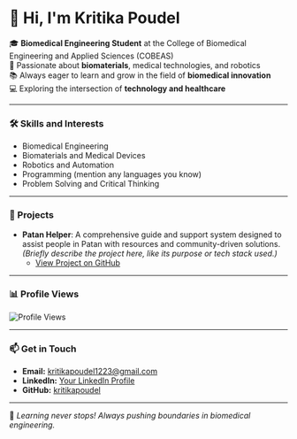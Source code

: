 # 👋 Hi, I'm Kritika Poudel

🎓 **Biomedical Engineering Student** at the College of Biomedical Engineering and Applied Sciences (COBEAS)  
🔬 Passionate about **biomaterials**, medical technologies, and robotics  
📚 Always eager to learn and grow in the field of **biomedical innovation**  
💻 Exploring the intersection of **technology and healthcare**  

---

### 🛠️ Skills and Interests
- Biomedical Engineering
- Biomaterials and Medical Devices
- Robotics and Automation
- Programming (mention any languages you know)
- Problem Solving and Critical Thinking

---

### 🌟 Projects
- **Patan Helper**: A comprehensive guide and support system designed to assist people in Patan with resources and community-driven solutions. *(Briefly describe the project here, like its purpose or tech stack used.)*  
  - [View Project on GitHub](https://github.com/kritikapoudel/patan-helper)  

---

### 📊 Profile Views
![Profile Views](https://komarev.com/ghpvc/?username=kritikapoudel&color=blue)

---

### 📫 Get in Touch
- **Email:** [kritikapoudel1223@gmail.com](mailto:kritikapoudel1223@gmail.com)  
- **LinkedIn:** [Your LinkedIn Profile](https://linkedin.com/in/yourprofile)  
- **GitHub:** [kritikapoudel](https://github.com/kritikapoudel)  

---

🌱 *Learning never stops! Always pushing boundaries in biomedical engineering.*  
